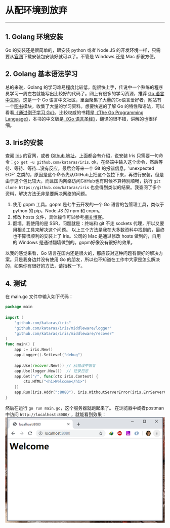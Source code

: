 # 从配环境到放弃

***

## 1. Golang 环境安装

Go 的安装还是很简单的，跟安装 python 或者 Node.JS 的开发环境一样，只需要从[官网](https://golang.google.cn/)下载安装包安装好就可以了。不管是 Windows 还是 Mac 都很方便。

## 2. Golang 基本语法学习

总的来说，Golang 的学习难易程度比较低，能很快上手，传说中一个熟练的程序员学习一周左右就能写出比较好的代码了。网上有很多的学习资源，推荐 [Go 语言中文网](https://studygolang.com/)，这是一个 Go 语言中文社区，里面聚集了大量的Go语言爱好者，网站有一个[图书](https://studygolang.com/books)模块，收集了大量的学习资料。想要快速的了解 Go 的特性和语法，可以看看[《通过例子学习 Go》](https://studygolang.com/book/27)。比较权威的书籍是[《The Go Programming Language》](https://studygolang.com/book/29)，本书的中文版是[《Go 语言圣经》](https://studygolang.com/book/42)，翻译的很不错，讲解的也很详细。

## 3. Iris的安装

查阅 [Iris](https://iris-go.com/) 的官网，或者 [Github 地址](https://github.com/kataras/iris)，上面都会有介绍，说安装 Iris 只需要一句命令：`go get -u github.com/kataras/iris`.
ok，在终端中输入这个命令，然后等待、等待、等待...没有反应，最后会等来一个 Git 的报错信息，'unexpected EOF' 之类的，原因是这个命令先从GitHub上把这个包拉下来，再进行安装，但是由于这个包比较大，而且国内网络访问GitHub也有时候不算特别顺畅，执行 `git clone https://github.com/kataras/iris` 也会得到类似的结果。我查阅了多个资料，解决方法无非是要解决网络的问题。

1. 使用 gopm 工具。gopm 是七牛云开发的一个 Go 语言的包管理工具，类似于 python 的 pip，Node.JS 的 npm 和 cnpm。
2. 修改 hosts 文件，具体操作可以参考[相关博客](https://blog.csdn.net/fly_520/article/details/81448930)。
3. 翻墙。我使用的是 SSR，问题就是：终端和 git 不走 sockets 代理，所以又要用相关工具来解决这个问题。
以上三个方法是我在大多数资料中找到的，最终也不算很顺利的安装上了 Iris。公司的 Mac 是通过修改 hosts 做到的，自用的 Windows 是通过翻墙做到的。gopm好像没有很好的效果。

以我的感觉来看，Go 语言在国内还是很火的，那应该对这种问题有很好的解决方案。只是我身边并没有使用 Go 的朋友，所以也不知道在工作中大家是怎么解决的，如果你有很好的方法，请指教一下。

## 4. 测试

在 main.go 文件中输入如下代码：

```Go
package main

import (
    "github.com/kataras/iris"
    "github.com/kataras/iris/middleware/logger"
    "github.com/kataras/iris/middleware/recover"
)
func main() {
    app := iris.New()
    app.Logger().SetLevel("debug")

    app.Use(recover.New()) // 从错误中恢复
    app.Use(logger.New())  // 记录日志
    app.Get("/", func(ctx iris.Context) {
        ctx.HTML("<h1>Welcome</h1>")
    })
    app.Run(iris.Addr(":8080"), iris.WithoutServerError(iris.ErrServerClosed))// 跑起来
}
```

然后在运行 `go run main.go`，这个服务器就跑起来了。
在浏览器中或者postman中访问 `http://localhost:8080/` ，就能看到效果：
![example](../../resource/example.png)
